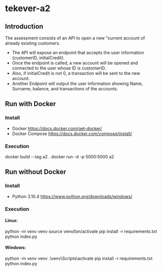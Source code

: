 # tekever-a2

## Introduction

The assessment consists of an API to open a new &quot;current account of already existing customers. 

- The API will expose an endpoint that accepts the user information (customerID, initialCredit). 
- Once the endpoint is called, a new account will be opened and connected to the user whose ID is customerID. 
- Also, if initialCredit is not 0, a transaction will be sent to the new account. 
- Another Endpoint will output the user information showing Name, Surname, balance, and transactions of the accounts. 

## Run with Docker

### Install
- Docker https://docs.docker.com/get-docker/
- Docker Compose https://docs.docker.com/compose/install/

### Execution
  docker build --tag a2 .
  docker run -d -p 5000:5000 a2
  
  
## Run without Docker

### Install
- Python 3.10.4 https://www.python.org/downloads/windows/

### Execution
#### Linux:
  python -m venv venv
  source venv/bin/activate
  pip install -r requirements.txt
  python index.py
  
#### Windows:
  python -m venv venv
  .\venv\Scripts\activate
  pip install -r requirements.txt
  python index.py

